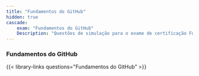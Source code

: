 ```yaml
---
title: "Fundamentos do GitHub"
hidden: true
cascade:
    exam: "Fundamentos do GitHub"
    Description: "Questões de simulação para o exame de certificação Fundamentos do GitHub."
---
```


### Fundamentos do GitHub

{{< library-links questions="Fundamentos do GitHub" >}}
